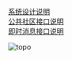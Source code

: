 
[系统设计说明](doc/SYSTEM.md)  
[公共社区接口说明](doc/COMMUNITY.md)    
[即时消息接口说明](doc/MESSENGER.md)    

![topo](https://user-images.githubusercontent.com/5525436/60602087-b7e7bc80-9de5-11e9-942f-7c7c46c4ea13.png)    